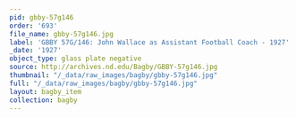 ```yaml
---
pid: gbby-57g146
order: '693'
file_name: gbby-57g146.jpg
label: 'GBBY 57G/146: John Wallace as Assistant Football Coach - 1927'
_date: '1927'
object_type: glass plate negative
source: http://archives.nd.edu/Bagby/GBBY-57g146.jpg
thumbnail: "/_data/raw_images/bagby/gbby-57g146.jpg"
full: "/_data/raw_images/bagby/gbby-57g146.jpg"
layout: bagby_item
collection: bagby
---
```

